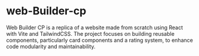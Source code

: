 # web-Builder-cp
Web Builder CP is a replica of a website made from scratch using React with Vite and TailwindCSS. The project focuses on building reusable components, particularly card components and a rating system, to enhance code modularity and maintainability.
